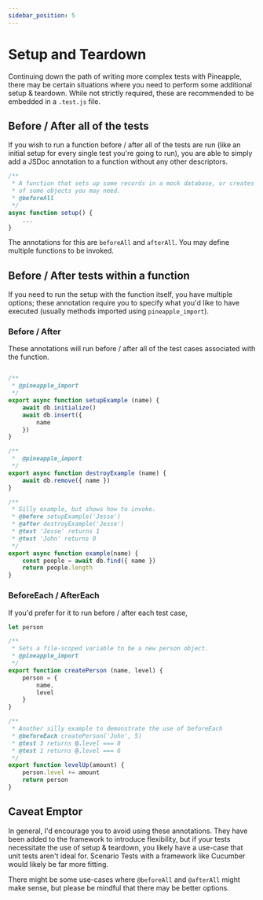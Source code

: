 ```yaml
---
sidebar_position: 5
---
```


# Setup and Teardown

Continuing down the path of writing more complex tests with Pineapple, there may be certain situations where you need to perform some additional setup & teardown. While not strictly required, these are recommended to be embedded in a `.test.js` file.


## Before / After all of the tests

If you wish to run a function before / after all of the tests are run (like an initial setup for every single test you're going to run), you are able to simply add a JSDoc annotation to a function without any other descriptors.


```js
/**
 * A function that sets up some records in a mock database, or creates instances
 * of some objects you may need.
 * @beforeAll
 */
async function setup() {
    ...
}
```

The annotations for this are `beforeAll` and `afterAll`. You may define multiple functions to be invoked.

## Before / After tests within a function

If you need to run the setup with the function itself, you have multiple options; these annotation require you to specify what you'd like to have executed (usually methods imported using `pineapple_import`).

### Before / After

These annotations will run before / after all of the test cases associated with the function.

```js

/**
 * @pineapple_import
 */
export async function setupExample (name) {
    await db.initialize()
    await db.insert({
        name
    })
}

/**
 *  @pineapple_import
 */
export async function destroyExample (name) {
    await db.remove({ name })
}

/**
 * Silly example, but shows how to invoke.
 * @before setupExample('Jesse')
 * @after destroyExample('Jesse')
 * @test 'Jesse' returns 1
 * @test 'John' returns 0
 */
export async function example(name) {
    const people = await db.find({ name })
    return people.length
}
```

### BeforeEach / AfterEach

If you'd prefer for it to run before / after each test case,


```js
let person

/**
 * Sets a file-scoped variable to be a new person object.
 * @pineapple_import
 */
export function createPerson (name, level) {
    person = {
        name,
        level
    }
}

/**
 * Another silly example to demonstrate the use of beforeEach
 * @beforeEach createPerson('John', 5)
 * @test 3 returns @.level === 8
 * @test 1 returns @.level === 6
 */
export function levelUp(amount) {
    person.level += amount
    return person
}
```

## Caveat Emptor

In general, I'd encourage you to avoid using these annotations. They have been added to the framework to introduce flexibility, but if your tests necessitate the use of setup & teardown, you likely have a use-case that unit tests aren't ideal for. Scenario Tests with a framework like Cucumber would likely be far more fitting.

There might be some use-cases where `@beforeAll` and `@afterAll` might make sense, but please be mindful that there may be better options.
